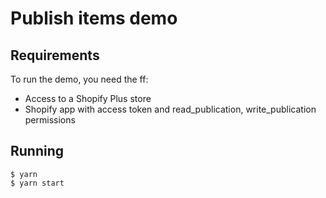 # Publish items demo

## Requirements

To run the demo, you need the ff:

* Access to a Shopify Plus store
* Shopify app with access token and read_publication, write_publication permissions


## Running

``` shell
$ yarn
$ yarn start
```
